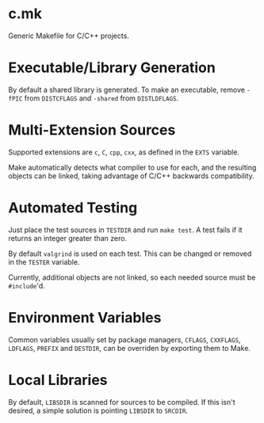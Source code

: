 # c.mk

Generic Makefile for C/C++ projects.

# Executable/Library Generation

By default a shared library is generated. To make an executable, remove `-fPIC`
from `DISTCFLAGS` and `-shared` from `DISTLDFLAGS`.

# Multi-Extension Sources

Supported extensions are `c`, `C`, `cpp`, `cxx`, as defined in the `EXTS`
variable.

Make automatically detects what compiler to use for each, and the resulting
objects can be linked, taking advantage of C/C++ backwards compatibility.

# Automated Testing

Just place the test sources in `TESTDIR` and run `make test`. A test fails if
it returns an integer greater than zero.

By default `valgrind` is used on each test. This can be changed or removed in
the `TESTER` variable.

Currently, additional objects are not linked, so each needed source must be
`#include`'d.

# Environment Variables

Common variables usually set by package managers, `CFLAGS`, `CXXFLAGS`,
`LDFLAGS`, `PREFIX` and `DESTDIR`, can be overriden by exporting them to Make.

# Local Libraries

By default, `LIBSDIR` is scanned for sources to be compiled. If this isn't
desired, a simple solution is pointing `LIBSDIR` to `SRCDIR`.

